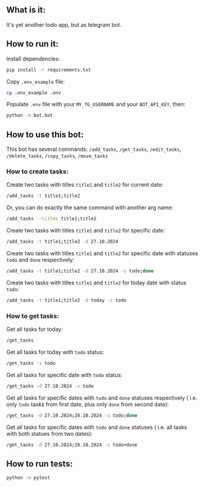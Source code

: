 ## What is it:

It's yet another todo app, but as telegram bot.

## How to run it:

Install dependencies:

```sh
pip install -r requirements.txt
```

Copy `.env_example` file:

```sh
cp .env_example .env
```

Populate `.env` file with your `MY_TG_USERNAME` and your `BOT_API_KEY`, then:

```sh
python -m bot.bot
```

## How to use this bot:

This bot has several commands: `/add_tasks`, `/get_tasks`, `/edit_tasks`, `/delete_tasks`,
`/copy_tasks`, `/move_tasks`

### How to create tasks:

Create two tasks with titles `title1` and `title2` for current date:

```sh
/add_tasks -t title1;title2
```
Or, you can do exactly the same command with another arg name:

```sh
/add_tasks --titles title1;title2
```

Create two tasks with titles `title1` and `title2` for specific date:

```sh
/add_tasks -t title1;title2 -d 27.10.2024
```

Create two tasks with titles `title1` and `title2` for specific date
with statuses `todo` and `done` respectively:

```sh
/add_tasks -t title1;title2 -d 27.10.2024 -s todo;done
```

Create two tasks with titles `title1` and `title2` for today date
with status `todo`:

```sh
/add_tasks -t title1;title2 -d today -s todo
```

### How to get tasks:

Get all tasks for today:

```sh
/get_tasks
```

Get all tasks for today with `todo` status:

```sh
/get_tasks -s todo
```

Get all tasks for specific date with `todo` status:

```sh
/get_tasks -d 27.10.2024 -s todo
```

Get all tasks for specific dates with `todo` and `done` statuses respectively (
i.e. only `todo` tasks from first date, plus only `done` from second date):

```sh
/get_tasks -d 27.10.2024;28.10.2024 -s todo;done
```

Get all tasks for specific dates with `todo` and `done` statuses (
i.e. all tasks with both statues from two dates):

```sh
/get_tasks -d 27.10.2024;28.10.2024 -s todo+done
```

## How to run tests:

```sh
python -m pytest
```
